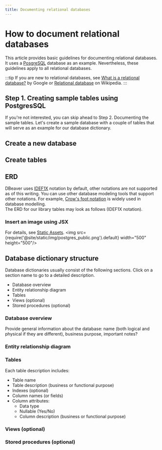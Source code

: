 ```yaml
---
title: Documenting relational databases
---
```


# How to document relational databases
This article provides basic guidelines for documenting relational databases. It uses a [PosgreSQL](https://www.postgresql.org) database as an example. Nevertheless, these guidelines apply to all relational databases.

:::tip
If you are new to relational databases, see [What is a relational database?](https://cloud.google.com/learn/what-is-a-relational-database) by Google or [Relational database](https://en.wikipedia.org/wiki/Relational_database) on Wikipedia.
:::

 




## Step 1. Creating sample tables using PostgresSQL
If you're not interested, you can skip ahead to Step 2. Documenting the sample tables.
Let's create a sample database with a couple of tables that will serve as an example for our database dictionary.


## Create a new database

## Create tables

## ERD

DBeaver uses [IDEF1X](https://en.wikipedia.org/wiki/IDEF1X) notation by default, other notations are not supported as of this writing.
You can use other database modeling tools that support other notations. For example, [Crow's foot notation](https://en.wikipedia.org/wiki/Entity–relationship_model#Crow's_foot_notation) is widely used in database modelling.  
The ERD for our library tables may look as follows (IDEF1X notation).

### Insert an image using JSX
For details, see [Static Assets](https://docusaurus.io/docs/static-assets).
<img src={require('@site/static/img/postgres_public.png').default} width="500" height="500"/>


## Database dictionary structure
Database dictionaries usually consist of the following sections. Click on a section name to go to a detailed description.
- Database overview
- Entity relationship diagram
- Tables
- Views (optional)
- Stored procedures (optional)

### Database overview
Provide general information about the database: name (both logical and physical if they are different), business purpose, important notes?

### Entity relationship diagram

### Tables
Each table description includes:
- Table name
- Table description (business or functional purpose)
- Indexes (optional)
- Column names (or fields)
- Column attributes:
    - Data type
    - Nullable (Yes/No)
    - Column description (business or functional purpose)

### Views (optional)

### Stored procedures (optional)
